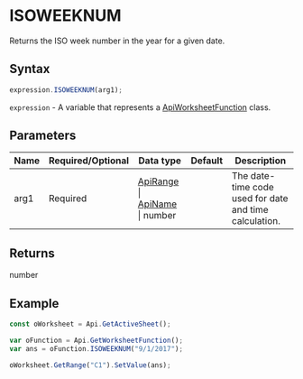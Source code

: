 # ISOWEEKNUM

Returns the ISO week number in the year for a given date.

## Syntax

```javascript
expression.ISOWEEKNUM(arg1);
```

`expression` - A variable that represents a [ApiWorksheetFunction](../ApiWorksheetFunction.md) class.

## Parameters

| **Name** | **Required/Optional** | **Data type** | **Default** | **Description** |
| ------------- | ------------- | ------------- | ------------- | ------------- |
| arg1 | Required | [ApiRange](../../ApiRange/ApiRange.md) \| [ApiName](../../ApiName/ApiName.md) \| number |  | The date-time code used for date and time calculation. |

## Returns

number

## Example



```javascript
const oWorksheet = Api.GetActiveSheet();

var oFunction = Api.GetWorksheetFunction();
var ans = oFunction.ISOWEEKNUM("9/1/2017"); 

oWorksheet.GetRange("C1").SetValue(ans);

```
